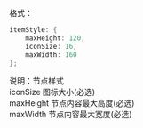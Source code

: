 格式：

```d
itemStyle: {
    maxHeight: 120,
    iconSize: 16,
    maxWidth: 160
};
```

说明：节点样式  
    iconSize 图标大小(必选)     
    maxHeight 节点内容最大高度(必选)     
    maxWidth 节点内容最大宽度(必选)    
